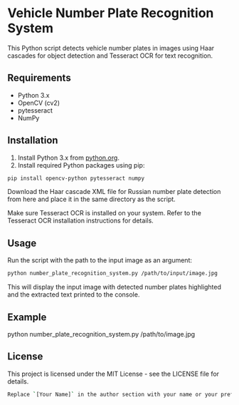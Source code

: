 # Vehicle Number Plate Recognition System

This Python script detects vehicle number plates in images using Haar cascades for object detection and Tesseract OCR for text recognition.

## Requirements

- Python 3.x
- OpenCV (cv2)
- pytesseract
- NumPy

## Installation

1. Install Python 3.x from [python.org](https://www.python.org/).
2. Install required Python packages using pip:

```bash
pip install opencv-python pytesseract numpy
```

Download the Haar cascade XML file for Russian number plate detection from here and place it in the same directory as the script.

Make sure Tesseract OCR is installed on your system. Refer to the Tesseract OCR installation instructions for details.

## Usage
Run the script with the path to the input image as an argument:
```bash
python number_plate_recognition_system.py /path/to/input/image.jpg
```
This will display the input image with detected number plates highlighted and the extracted text printed to the console.

## Example
python number_plate_recognition_system.py /path/to/image.jpg

## License
This project is licensed under the MIT License - see the LICENSE file for details.

```bash
Replace `[Your Name]` in the author section with your name or your preferred attribution. Make sure to update the file paths and any other details specific to your project.

